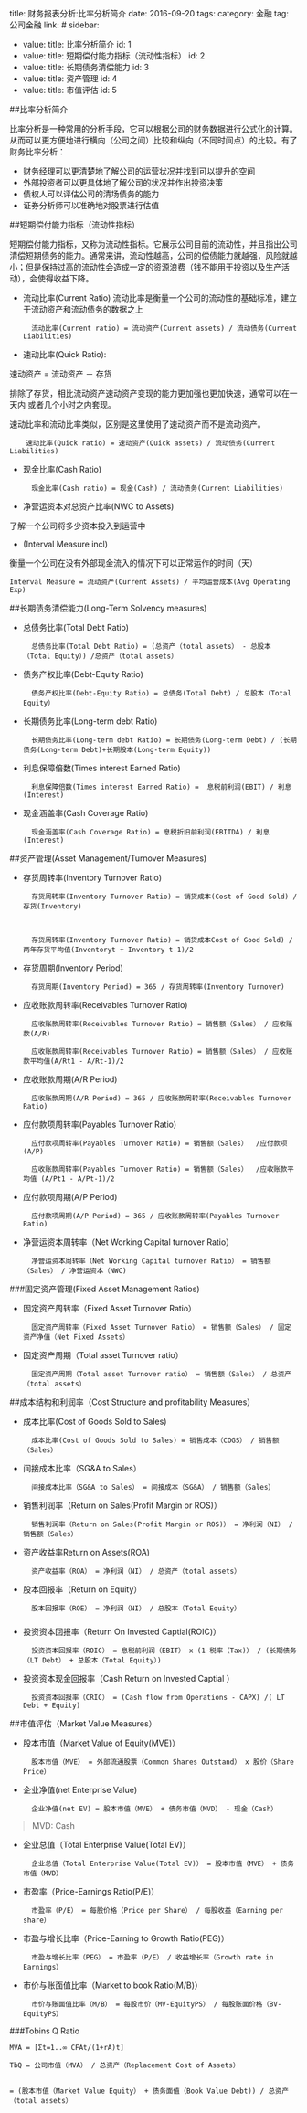 title: 财务报表分析:比率分析简介
date: 2016-09-20
tags:
    category: 金融
    tag: 公司金融
    link: #
sidebar:
- value:
    title: 比率分析简介
    id: 1
- value:
    title: 短期偿付能力指标（流动性指标）
    id: 2
- value:
    title: 长期债务清偿能力
    id: 3
- value:
    title: 资产管理
    id: 4
- value:
    title: 市值评估
    id: 5


##<a name = "1">比率分析简介</a>

比率分析是一种常用的分析手段，它可以根据公司的财务数据进行公式化的计算。从而可以更方便地进行横向（公司之间）比较和纵向（不同时间点）的比较。有了财务比率分析：

- 财务经理可以更清楚地了解公司的运营状况并找到可以提升的空间
- 外部投资者可以更具体地了解公司的状况并作出投资决策
- 债权人可以评估公司的清场债务的能力
- 证券分析师可以准确地对股票进行估值


##<a name = "2">短期偿付能力指标（流动性指标）</a>

短期偿付能力指标，又称为流动性指标。它展示公司目前的流动性，并且指出公司清偿短期债务的能力。通常来讲，流动性越高，公司的偿债能力就越强，风险就越小；但是保持过高的流动性会造成一定的资源浪费（钱不能用于投资以及生产活动），会使得收益下降。

- 流动比率(Current Ratio)
流动比率是衡量一个公司的流动性的基础标准，建立于流动资产和流动债务的数据之上

		流动比率(Current ratio) = 流动资产(Current assets) / 流动债务(Current Liabilities)

- 速动比率(Quick Ratio): 
	
速动资产 = 流动资产 － 存货

排除了存货，相比流动资产速动资产变现的能力更加强也更加快速，通常可以在一天内 或者几个小时之内套现。

速动比率和流动比率类似，区别是这里使用了速动资产而不是流动资产。
	
		速动比率(Quick ratio) = 速动资产(Quick assets) / 流动债务(Current Liabilities)


<!--More-->

- 现金比率(Cash Ratio)

		现金比率(Cash ratio) = 现金(Cash) / 流动债务(Current Liabilities)

- 净营运资本对总资产比率(NWC to Assets)

了解一个公司将多少资本投入到运营中

- (Interval Measure incl)

衡量一个公司在没有外部现金流入的情况下可以正常运作的时间（天）

	Interval Measure = 流动资产(Current Assets) / 平均运营成本(Avg Operating Exp)
<!--也可以写作
	
	Interval Measure = 流动资产(Current Assets) / [销售总额(Sales) - 息税折旧摊销前利润(EBITDA) + 税(Tax) + 利息(Int))/365]
- (Interval Measure incl. interest)-->











##<a name = "3">长期债务清偿能力(Long-Term Solvency measures)</a>

- 总债务比率(Total Debt Ratio)
	
		总债务比率(Total Debt Ratio) = (总资产（total assets） - 总股本（Total Equity）) /总资产（total assets）

- 债务产权比率(Debt-Equity Ratio)
    
		债务产权比率(Debt-Equity Ratio) = 总债务(Total Debt) / 总股本（Total Equity）

- 长期债务比率(Long-term debt Ratio)

    	长期债务比率(Long-term debt Ratio) = 长期债务(Long-term Debt) / (长期债务(Long-term Debt)+长期股本(Long-term Equity))

- 利息保障倍数(Times interest Earned Ratio)
    
		利息保障倍数(Times interest Earned Ratio) =  息税前利润(EBIT) / 利息(Interest)

- 现金涵盖率(Cash Coverage Ratio)

    	现金涵盖率(Cash Coverage Ratio) = 息税折旧前利润(EBITDA) / 利息(Interest)
    
    
##<a name = "4">资产管理(Asset Management/Turnover Measures)</a>



- 存货周转率(Inventory Turnover Ratio)

    	存货周转率(Inventory Turnover Ratio) = 销货成本(Cost of Good Sold) / 存货(Inventory)

    

    	存货周转率(Inventory Turnover Ratio) = 销货成本Cost of Good Sold) / 两年存货平均值(Inventoryt + Inventory t-1)/2

- 存货周期(Inventory Period)

    	存货周期(Inventory Period) = 365 / 存货周转率(Inventory Turnover)
    

- 应收账款周转率(Receivables Turnover Ratio)

    	应收账款周转率(Receivables Turnover Ratio) = 销售额（Sales） / 应收账款(A/R)
    
    	应收账款周转率(Receivables Turnover Ratio) = 销售额（Sales） / 应收账款平均值(A/Rt1 - A/Rt-1)/2

- 应收账款周期(A/R Period)

    	应收账款周期(A/R Period) = 365 / 应收账款周转率(Receivables Turnover Ratio)
    
- 应付款项周转率(Payables Turnover Ratio)

    	应付款项周转率(Payables Turnover Ratio) = 销售额（Sales）  /应付款项 (A/P)
    
    	应收账款周转率(Payables Turnover Ratio) = 销售额（Sales）  /应收账款平均值 (A/Pt1 - A/Pt-1)/2
    
- 应付款项周期(A/P Period)

    	应付款项周期(A/P Period) = 365 / 应收账款周转率(Payables Turnover Ratio)

- 净营运资本周转率（Net Working Capital turnover Ratio）

		净营运资本周转率（Net Working Capital turnover Ratio） = 销售额（Sales） / 净营运资本（NWC)

###固定资产管理(Fixed Asset Management Ratios)

- 固定资产周转率（Fixed Asset Turnover Ratio） 

		固定资产周转率（Fixed Asset Turnover Ratio） = 销售额（Sales） / 固定资产净值（Net Fixed Assets）

- 固定资产周期（Total asset Turnover ratio）
	
		固定资产周期（Total asset Turnover ratio） = 销售额（Sales） / 总资产（total assets）

  
##成本结构和利润率（Cost Structure and profitability Measures）

- 成本比率(Cost of Goods Sold to Sales)

		成本比率(Cost of Goods Sold to Sales) = 销售成本（COGS） / 销售额（Sales）

- 间接成本比率（SG&A to Sales）

		间接成本比率（SG&A to Sales） = 间接成本（SG&A） / 销售额（Sales）

- 销售利润率（Return on Sales(Profit Margin or ROS)）

	 	销售利润率（Return on Sales(Profit Margin or ROS)） = 净利润（NI） / 销售额（Sales）

- 资产收益率Return on Assets(ROA)

		资产收益率（ROA） = 净利润（NI） / 总资产（total assets）

- 股本回报率（Return on Equity）

		股本回报率（ROE） = 净利润（NI） / 总股本（Total Equity）

###

- 投资资本回报率（Return On Invested Captial(ROIC)）

		投资资本回报率（ROIC） = 息税前利润（EBIT） x (1-税率（Tax)） / (长期债务（LT Debt） + 总股本（Total Equity）)

- 投资资本现金回报率（Cash Return on Invested Captial ）

		投资资本回报率（CRIC） = (Cash flow from Operations - CAPX) /( LT Debt + Equity)



##<a name = "5">市值评估（Market Value Measures）</a>

- 股本市值（Market Value of Equity(MVE)）

		股本市值（MVE） = 外部流通股票（Common Shares Outstand） x 股价（Share Price）

- 企业净值(net Enterprise Value)

		企业净值(net EV) = 股本市值（MVE） + 债务市值（MVD） - 现金（Cash）

>MVD:
>Cash

- 企业总值（Total Enterprise Value(Total EV)）

		企业总值（Total Enterprise Value(Total EV)） = 股本市值（MVE） + 债务市值（MVD）

<!--- EV/Sales

	Ev to sales = EV /Sales

- EV/EBITDA

- P/S

	P/S = Price per share / Sales Per Share-->

- 市盈率（Price-Earnings Ratio(P/E)）

		市盈率（P/E） = 每股价格（Price per Share） / 每股收益（Earning per share）

- 市盈与增长比率（Price-Earning to Growth Ratio(PEG)）

		市盈与增长比率（PEG） = 市盈率（P/E） / 收益增长率（Growth rate in Earnings）

- 市价与账面值比率（Market to book Ratio(M/B)）

		市价与账面值比率（M/B） = 每股市价（MV-EquityPS） / 每股账面价格（BV-EquityPS）


###Tobins Q Ratio

	MVA = [Σt=1..∞ CFAt/(1+rA)t]

	TbQ = 公司市值（MVA） / 总资产（Replacement Cost of Assets）


	= (股本市值（Market Value Equity） + 债务面值（Book Value Debt)) / 总资产（total assets）





